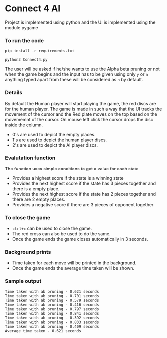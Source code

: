 # Connect 4 AI

Project is implemented using python and the UI is implemented using the module pygame

### To run the code
```
pip install -r requirements.txt
```
```
python3 Connect4.py
```

The user will be asked if he/she wants to use the Alpha beta pruning or not when the game begins and the input has to be given using only `y` or `n` anything typed apart from these will be considered as `n` by default.

### Details 

By default the Human player will start playing the game, the red discs are for the human player. The game is made in such a way that the UI tracks the movement of the cursor and the Red plate moves on the top based on the movememnt of the cursor. On mouse left click the cursor drops the disc inside the column.

* 0's are used to depict the empty places.
* 1's are used to depict the human player discs.
* 2's are used to depict the AI player discs.

### Evalutation function

The function uses simple conditions to get a value for each state

* Provides a highest score if the state is a winning state
* Provides the next highest score if the state has 3 pieces together and there is a empty place.
* Provides the next highest score if the state has 2 pieces together and there are 2 empty places.
* Provides a negative score if there are 3 pieces of opponent together

### To close the game

*  `ctrl+c` can be used to close the game.
* The red cross can also be used to do the same.
* Once the game ends the game closes automatically in 3 seconds.

### Background prints

* Time taken for each move will be printed in the background.
* Once the game ends the average time taken will be shown.

### Sample output
```
Time taken with ab pruning - 0.621 seconds
Time taken with ab pruning - 0.701 seconds
Time taken with ab pruning - 0.579 seconds
Time taken with ab pruning - 0.416 seconds
Time taken with ab pruning - 0.797 seconds
Time taken with ab pruning - 0.841 seconds
Time taken with ab pruning - 0.392 seconds
Time taken with ab pruning - 0.833 seconds
Time taken with ab pruning - 0.409 seconds
Average time taken - 0.621 seconds
```